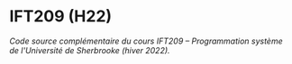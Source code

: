 # IFT209 (H22)

_Code source complémentaire du cours IFT209 – Programmation système de l'Université de Sherbrooke (hiver 2022)._
